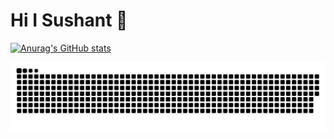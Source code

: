 # Hi I Sushant 👋

[![Anurag's GitHub stats](https://github-readme-stats.vercel.app/api?username=shrethssushant&show_icons=true&theme=tokyonight)](https://github.com/shrethssushant/github-readme-stats&show_icons=true&theme=tokyonight)

![snake gif](https://raw.githubusercontent.com/shrethssushant/shrethssushant/output/github-snake-dark.svg)
